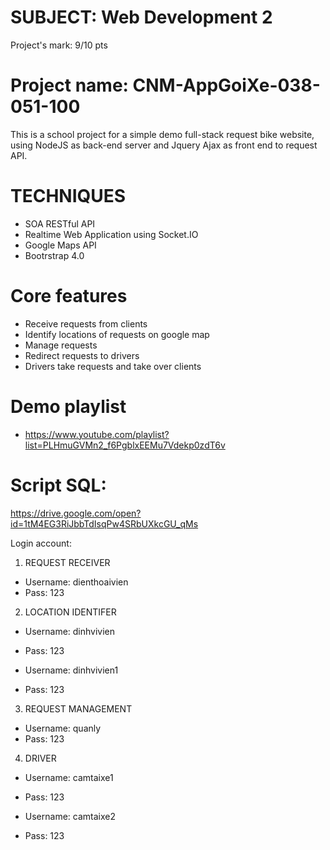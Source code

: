 # SUBJECT: Web Development 2
Project's mark: 9/10 pts
# Project name: CNM-AppGoiXe-038-051-100
This is a school project for a simple demo full-stack request bike website, using NodeJS as back-end server and Jquery Ajax as front end to request API. 

# TECHNIQUES
* SOA RESTful API
* Realtime Web Application using Socket.IO
* Google Maps API
* Bootrstrap 4.0

# Core features
* Receive requests from clients
* Identify locations of requests on google map
* Manage requests
* Redirect requests to drivers
* Drivers take requests and take over clients

# Demo playlist
* https://www.youtube.com/playlist?list=PLHmuGVMn2_f6PgblxEEMu7Vdekp0zdT6v

# Script SQL: 
https://drive.google.com/open?id=1tM4EG3RiJbbTdIsqPw4SRbUXkcGU_qMs

Login account:
1. REQUEST RECEIVER
* Username: dienthoaivien
* Pass: 123

2. LOCATION IDENTIFER
* Username: dinhvivien
* Pass: 123

* Username: dinhvivien1
* Pass: 123

3. REQUEST MANAGEMENT
* Username: quanly
* Pass: 123

4. DRIVER
* Username: camtaixe1
* Pass: 123

* Username: camtaixe2
* Pass: 123
